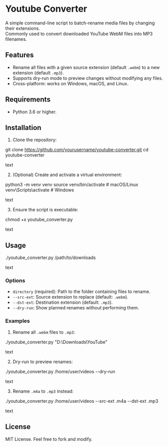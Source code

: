 # Youtube Converter

A simple command-line script to batch-rename media files by changing their extensions.  
Commonly used to convert downloaded YouTube WebM files into MP3 filenames.

## Features

- Rename all files with a given source extension (default `.webm`) to a new extension (default `.mp3`).
- Supports dry-run mode to preview changes without modifying any files.
- Cross-platform: works on Windows, macOS, and Linux.

## Requirements

- Python 3.6 or higher.

## Installation

1. Clone the repository:

git clone https://github.com/yourusername/youtube-converter.git
cd youtube-converter

text

2. (Optional) Create and activate a virtual environment:

python3 -m venv venv
source venv/bin/activate # macOS/Linux
venv\Scripts\activate # Windows

text

3. Ensure the script is executable:

chmod +x youtube_converter.py

text

## Usage

./youtube_converter.py /path/to/downloads

text

### Options

- `directory` (required): Path to the folder containing files to rename.
- `--src-ext`: Source extension to replace (default: `.webm`).
- `--dst-ext`: Destination extension (default: `.mp3`).
- `--dry-run`: Show planned renames without performing them.

### Examples

1. Rename all `.webm` files to `.mp3`:

./youtube_converter.py "D:\Downloads\YouTube"

text

2. Dry-run to preview renames:

./youtube_converter.py /home/user/videos --dry-run

text

3. Rename `.m4a` to `.mp3` instead:

./youtube_converter.py /home/user/videos --src-ext .m4a --dst-ext .mp3

text

## License

MIT License. Feel free to fork and modify.
